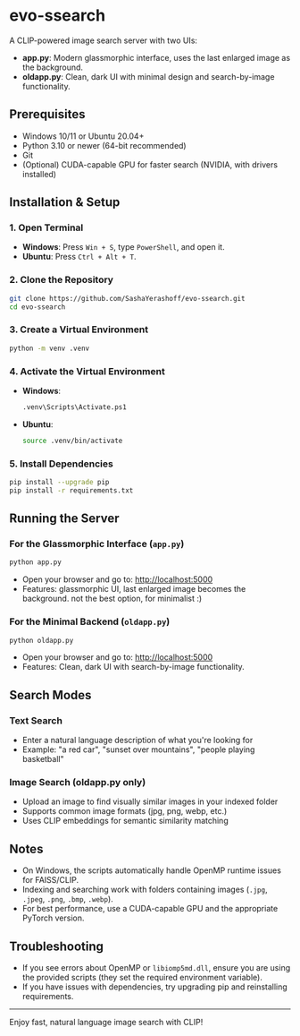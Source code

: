 # evo-ssearch

A CLIP-powered image search server with two UIs:
- **app.py**: Modern glassmorphic interface, uses the last enlarged image as the background.
- **oldapp.py**: Clean, dark UI with minimal design and search-by-image functionality.

## Prerequisites
- Windows 10/11 or Ubuntu 20.04+
- Python 3.10 or newer (64-bit recommended)
- Git
- (Optional) CUDA-capable GPU for faster search (NVIDIA, with drivers installed)

## Installation & Setup

### 1. Open Terminal
- **Windows**: Press `Win + S`, type `PowerShell`, and open it.
- **Ubuntu**: Press `Ctrl + Alt + T`.

### 2. Clone the Repository
```sh
git clone https://github.com/SashaYerashoff/evo-ssearch.git
cd evo-ssearch
```

### 3. Create a Virtual Environment
```sh
python -m venv .venv
```

### 4. Activate the Virtual Environment
- **Windows**:
  ```sh
  .venv\Scripts\Activate.ps1
  ```
- **Ubuntu**:
  ```sh
  source .venv/bin/activate
  ```

### 5. Install Dependencies
```sh
pip install --upgrade pip
pip install -r requirements.txt
```

## Running the Server

### For the Glassmorphic Interface (`app.py`)
```sh
python app.py
```
- Open your browser and go to: [http://localhost:5000](http://localhost:5000)
- Features: glassmorphic UI, last enlarged image becomes the background. not the best option, for minimalist :)

### For the Minimal Backend (`oldapp.py`)
```sh
python oldapp.py
```
- Open your browser and go to: [http://localhost:5000](http://localhost:5000)
- Features: Clean, dark UI with search-by-image functionality.

## Search Modes

### Text Search
- Enter a natural language description of what you're looking for
- Example: "a red car", "sunset over mountains", "people playing basketball"

### Image Search (oldapp.py only)
- Upload an image to find visually similar images in your indexed folder
- Supports common image formats (jpg, png, webp, etc.)
- Uses CLIP embeddings for semantic similarity matching

## Notes
- On Windows, the scripts automatically handle OpenMP runtime issues for FAISS/CLIP.
- Indexing and searching work with folders containing images (`.jpg`, `.jpeg`, `.png`, `.bmp`, `.webp`).
- For best performance, use a CUDA-capable GPU and the appropriate PyTorch version.

## Troubleshooting
- If you see errors about OpenMP or `libiomp5md.dll`, ensure you are using the provided scripts (they set the required environment variable).
- If you have issues with dependencies, try upgrading pip and reinstalling requirements.

---

Enjoy fast, natural language image search with CLIP!
